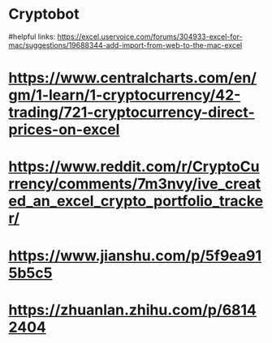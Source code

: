 # Cryptobot

#helpful links: https://excel.uservoice.com/forums/304933-excel-for-mac/suggestions/19688344-add-import-from-web-to-the-mac-excel
# https://www.centralcharts.com/en/gm/1-learn/1-cryptocurrency/42-trading/721-cryptocurrency-direct-prices-on-excel
# https://www.reddit.com/r/CryptoCurrency/comments/7m3nvy/ive_created_an_excel_crypto_portfolio_tracker/
# https://www.jianshu.com/p/5f9ea915b5c5
# https://zhuanlan.zhihu.com/p/68142404
